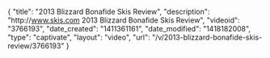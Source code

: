 {
    "title": "2013 Blizzard Bonafide Skis Review",
    "description": "http:\/\/www.skis.com 2013 Blizzard Bonafide Skis Review",
    "videoid": "3766193",
    "date_created": "1411361161",
    "date_modified": "1418182008",
    "type": "captivate",
    "layout": "video",
    "url": "\/v\/2013-blizzard-bonafide-skis-review\/3766193"
}
